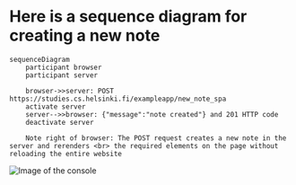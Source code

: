 # Here is a sequence diagram for creating a new note 

```mermaid
sequenceDiagram
    participant browser
    participant server

    browser->>server: POST https://studies.cs.helsinki.fi/exampleapp/new_note_spa
    activate server
    server-->>browser: {"message":"note created"} and 201 HTTP code
    deactivate server

    Note right of browser: The POST request creates a new note in the server and rerenders <br> the required elements on the page without reloading the entire website
```

![Image of the console](https://i.imgur.com/nBzgMER.png)